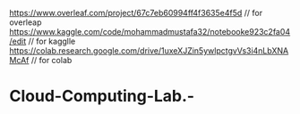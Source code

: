 https://www.overleaf.com/project/67c7eb60994ff4f3635e4f5d  // for overleap
https://www.kaggle.com/code/mohammadmustafa32/notebooke923c2fa04/edit // for kagglle
https://colab.research.google.com/drive/1uxeXJZin5ywlpctgvVs3i4nLbXNAMcAf  // for colab
# Cloud-Computing-Lab.-
